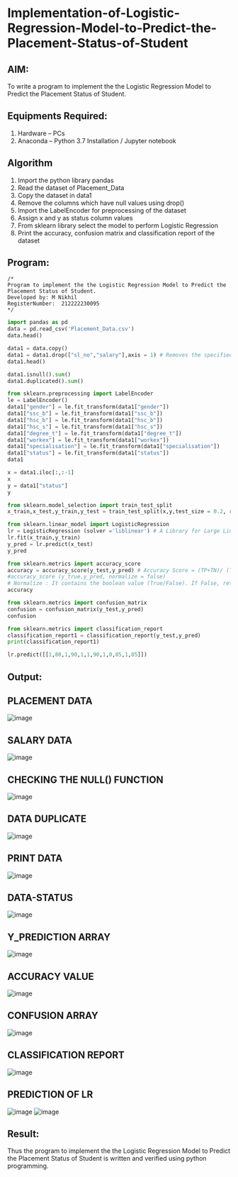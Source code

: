 # Implementation-of-Logistic-Regression-Model-to-Predict-the-Placement-Status-of-Student

## AIM:
To write a program to implement the the Logistic Regression Model to Predict the Placement Status of Student.

## Equipments Required:
1. Hardware – PCs
2. Anaconda – Python 3.7 Installation / Jupyter notebook

## Algorithm
1. Import the python library pandas
2. Read the dataset of Placement_Data
3. Copy the dataset in data1
4. Remove the columns which have null values using drop()
5. Import the LabelEncoder for preprocessing of the dataset
6. Assign x and y as status column values
7. From sklearn library select the model to perform Logistic Regression
8. Print the accuracy, confusion matrix and classification report of the dataset

## Program:
```
/*
Program to implement the the Logistic Regression Model to Predict the Placement Status of Student.
Developed by: M Nikhil
RegisterNumber:  212222230095
*/
```
```python
import pandas as pd
data = pd.read_csv('Placement_Data.csv')
data.head()

data1 = data.copy()
data1 = data1.drop(["sl_no","salary"],axis = 1) # Removes the specified row or column
data1.head()

data1.isnull().sum()
data1.duplicated().sum()

from sklearn.preprocessing import LabelEncoder
le = LabelEncoder()
data1["gender"] = le.fit_transform(data1["gender"])
data1["ssc_b"] = le.fit_transform(data1["ssc_b"])
data1["hsc_b"] = le.fit_transform(data1["hsc_b"])
data1["hsc_s"] = le.fit_transform(data1["hsc_s"])
data1["degree_t"] = le.fit_transform(data1["degree_t"])
data1["workex"] = le.fit_transform(data1["workex"])
data1["specialisation"] = le.fit_transform(data1["specialisation"])
data1["status"] = le.fit_transform(data1["status"])
data1

x = data1.iloc[:,:-1]
x
y = data1["status"]
y

from sklearn.model_selection import train_test_split
x_train,x_test,y_train,y_test = train_test_split(x,y,test_size = 0.2, random_state = 0)

from sklearn.linear_model import LogisticRegression
lr = LogisticRegression (solver ='liblinear') # A Library for Large Linear Classification
lr.fit(x_train,y_train)
y_pred = lr.predict(x_test)
y_pred

from sklearn.metrics import accuracy_score
accuracy = accuracy_score(y_test,y_pred) # Accuracy Score = (TP+TN)/ (TP+FN+TN+FP) ,True +ve/
#accuracy_score (y_true,y_pred, normalize = false)
# Normalize : It contains the boolean value (True/False). If False, return the number of correct
accuracy

from sklearn.metrics import confusion_matrix
confusion = confusion_matrix(y_test,y_pred)
confusion

from sklearn.metrics import classification_report
classification_report1 = classification_report(y_test,y_pred)
print(classification_report1)

lr.predict([[1,80,1,90,1,1,90,1,0,85,1,85]])
```

## Output:
## PLACEMENT DATA 
![image](https://github.com/M-Nikhil20/Implementation-of-Logistic-Regression-Model-to-Predict-the-Placement-Status-of-Student/assets/118707852/d41b5588-6140-46bb-81ac-87fb9eb5251b)
## SALARY DATA
![image](https://github.com/M-Nikhil20/Implementation-of-Logistic-Regression-Model-to-Predict-the-Placement-Status-of-Student/assets/118707852/5b4b9934-b410-4733-8f55-83652759dfa8)
## CHECKING THE NULL() FUNCTION
![image](https://github.com/M-Nikhil20/Implementation-of-Logistic-Regression-Model-to-Predict-the-Placement-Status-of-Student/assets/118707852/6307bf9b-cb8b-4945-9f26-b6842ff34f84)
## DATA DUPLICATE
![image](https://github.com/M-Nikhil20/Implementation-of-Logistic-Regression-Model-to-Predict-the-Placement-Status-of-Student/assets/118707852/53c9bccf-76ef-4a44-8540-6513698813c1)
## PRINT DATA
![image](https://github.com/M-Nikhil20/Implementation-of-Logistic-Regression-Model-to-Predict-the-Placement-Status-of-Student/assets/118707852/a73dca76-b844-4751-bcad-71ce0aa7d733)
## DATA-STATUS
![image](https://github.com/M-Nikhil20/Implementation-of-Logistic-Regression-Model-to-Predict-the-Placement-Status-of-Student/assets/118707852/3514a0bc-120b-44f4-bcbe-cd78957d003b)
## Y_PREDICTION ARRAY
![image](https://github.com/M-Nikhil20/Implementation-of-Logistic-Regression-Model-to-Predict-the-Placement-Status-of-Student/assets/118707852/a195ec11-af73-45d1-a825-7201d155bc90)
## ACCURACY VALUE
![image](https://github.com/M-Nikhil20/Implementation-of-Logistic-Regression-Model-to-Predict-the-Placement-Status-of-Student/assets/118707852/3075ebdc-a403-4a20-a464-4a86cd4aad7c)
## CONFUSION ARRAY
![image](https://github.com/M-Nikhil20/Implementation-of-Logistic-Regression-Model-to-Predict-the-Placement-Status-of-Student/assets/118707852/062f2d98-9eee-4549-860d-51b17b5e7056)
## CLASSIFICATION REPORT
![image](https://github.com/M-Nikhil20/Implementation-of-Logistic-Regression-Model-to-Predict-the-Placement-Status-of-Student/assets/118707852/1ca46854-c192-43d1-b11d-14ac8e086545)
## PREDICTION OF LR
![image](https://github.com/M-Nikhil20/Implementation-of-Logistic-Regression-Model-to-Predict-the-Placement-Status-of-Student/assets/118707852/a37c4340-9dae-4756-a78f-f8a25d248f74)
![image](https://github.com/M-Nikhil20/Implementation-of-Logistic-Regression-Model-to-Predict-the-Placement-Status-of-Student/assets/118707852/3f7e3163-0d44-44c2-a60b-ee724efe34b3)

## Result:
Thus the program to implement the the Logistic Regression Model to Predict the Placement Status of Student is written and verified using python programming.
